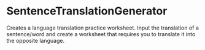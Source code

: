 # SentenceTranslationGenerator
Creates a language translation practice worksheet. Input the translation of a sentence/word and create a worksheet that requires you to translate it into the opposite language. 
